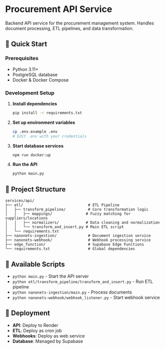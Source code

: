 # Procurement API Service

Backend API service for the procurement management system. Handles document processing, ETL pipelines, and data transformation.

## 🚀 Quick Start

### Prerequisites
- Python 3.11+
- PostgreSQL database
- Docker & Docker Compose

### Development Setup

1. **Install dependencies**
   ```bash
   pip install -r requirements.txt
   ```

2. **Set up environment variables**
   ```bash
   cp .env.example .env
   # Edit .env with your credentials
   ```

3. **Start database services**
   ```bash
   npm run docker:up
   ```

4. **Run the API**
   ```bash
   python main.py
   ```

## 📁 Project Structure

```
services/api/
├── etl/                             # ETL Pipeline
│   ├── transform_pipeline/          # Core transformation logic
│   │   ├── mappings/               # Fuzzy matching for suppliers/locations
│   │   ├── normalizers/            # Data cleaning and normalization
│   │   └── transform_and_insert.py # Main ETL script
│   └── requirements.txt
├── nanonets-ingestion/              # Document ingestion service
├── nanonets-webhook/                # Webhook processing service
├── edge_function/                   # Supabase Edge Functions
└── requirements.txt                 # Global dependencies
```

## 🔧 Available Scripts

- `python main.py` - Start the API server
- `python etl/transform_pipeline/transform_and_insert.py` - Run ETL pipeline
- `python nanonets-ingestion/main.py` - Process documents
- `python nanonets-webhook/webhook_listener.py` - Start webhook service

## 🚀 Deployment

- **API**: Deploy to Render
- **ETL**: Deploy as cron job
- **Webhooks**: Deploy as web service
- **Database**: Managed by Supabase 